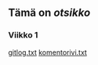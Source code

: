## **Tämä on _otsikko_**
### Viikko 1
[gitlog.txt](viikko1/gitlog.txt)
[komentorivi.txt](viikko1/komentorivi.txt)

